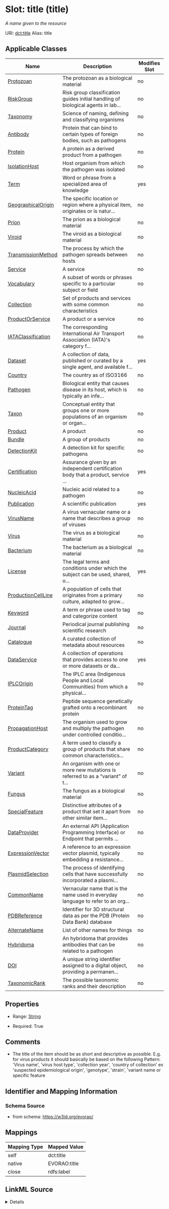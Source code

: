

# Slot: title (title) 


_A name given to the resource_





URI: [dct:title](http://purl.org/dc/terms/title)
Alias: title

<!-- no inheritance hierarchy -->





## Applicable Classes

| Name | Description | Modifies Slot |
| --- | --- | --- |
| [Protozoan](Protozoan.md) | The protozoan as a biological material |  no  |
| [RiskGroup](RiskGroup.md) | Risk group classification guides initial handling of biological agents in lab... |  no  |
| [Taxonomy](Taxonomy.md) | Science of naming, defining and classifying organisms |  no  |
| [Antibody](Antibody.md) | Protein that can bind to certain types of foreign bodies, such as pathogens |  no  |
| [Protein](Protein.md) | A protein as a derived product from a pathogen |  no  |
| [IsolationHost](IsolationHost.md) | Host organism from which the pathogen was isolated |  no  |
| [Term](Term.md) | Word or phrase from a specialized area of knowledge |  yes  |
| [GeographicalOrigin](GeographicalOrigin.md) | The specific location or region where a physical item, originates or is natur... |  no  |
| [Prion](Prion.md) | The prion as a biological material |  no  |
| [Viroid](Viroid.md) | The viroid as a biological material |  no  |
| [TransmissionMethod](TransmissionMethod.md) | The process by which the pathogen spreads between hosts |  no  |
| [Service](Service.md) | A service |  no  |
| [Vocabulary](Vocabulary.md) | A subset of words or phrases specific to a particular subject or field |  no  |
| [Collection](Collection.md) | Set of products and services with some common characteristics |  no  |
| [ProductOrService](ProductOrService.md) | A product or a service |  no  |
| [IATAClassification](IATAClassification.md) | The corresponding International Air Transport Association (IATA)'s category f... |  no  |
| [Dataset](Dataset.md) | A collection of data, published or curated by a single agent, and available f... |  yes  |
| [Country](Country.md) | The country as of ISO3166 |  no  |
| [Pathogen](Pathogen.md) | Biological entity that causes disease in its host, which is typically an infe... |  no  |
| [Taxon](Taxon.md) | Conceptual entity that groups one or more populations of an organism or organ... |  no  |
| [Product](Product.md) | A product |  no  |
| [Bundle](Bundle.md) | A group of products |  no  |
| [DetectionKit](DetectionKit.md) | A detection kit for specific pathogens |  no  |
| [Certification](Certification.md) | Assurance given by an independent certification body that a product, service ... |  yes  |
| [NucleicAcid](NucleicAcid.md) | Nucleic acid related to a pathogen |  no  |
| [Publication](Publication.md) | A scientific publication |  yes  |
| [VirusName](VirusName.md) | A virus vernacular name or a name that describes a group of viruses |  no  |
| [Virus](Virus.md) | The virus as a biological material |  no  |
| [Bacterium](Bacterium.md) | The bacterium as a biological material |  no  |
| [License](License.md) | The legal terms and conditions under which the subject can be used, shared, o... |  yes  |
| [ProductionCellLine](ProductionCellLine.md) | A population of cells that originates from a primary culture, adapted to grow... |  no  |
| [Keyword](Keyword.md) | A term or phrase used to tag and categorize content |  no  |
| [Journal](Journal.md) | Periodical journal publishing scientific research |  no  |
| [Catalogue](Catalogue.md) | A curated collection of metadata about resources |  no  |
| [DataService](DataService.md) | A collection of operations that provides access to one or more datasets or da... |  yes  |
| [IPLCOrigin](IPLCOrigin.md) | The IPLC area (Indigenous People and Local Communities) from which a physical... |  no  |
| [ProteinTag](ProteinTag.md) | Peptide sequence genetically grafted onto a recombinant protein |  no  |
| [PropagationHost](PropagationHost.md) | The organism used to grow and multiply the pathogen under controlled conditio... |  no  |
| [ProductCategory](ProductCategory.md) | A term used to classify a group of products that share common characteristics... |  no  |
| [Variant](Variant.md) | An organism with one or more new mutations is referred to as a “variant” of t... |  no  |
| [Fungus](Fungus.md) | The fungus as a biological material |  no  |
| [SpecialFeature](SpecialFeature.md) | Distinctive attributes of a product that set it apart from other similar item... |  no  |
| [DataProvider](DataProvider.md) | An external API (Application Programming Interface) or Endpoint that permits ... |  no  |
| [ExpressionVector](ExpressionVector.md) | A reference to an expression vector plasmid, typically embedding a resistance... |  no  |
| [PlasmidSelection](PlasmidSelection.md) | The process of identifying cells that have successfully incorporated a plasmi... |  no  |
| [CommonName](CommonName.md) | Vernacular name that is the name used in everyday language to refer to an org... |  no  |
| [PDBReference](PDBReference.md) | Identifier for 3D structural data as per the PDB (Protein Data Bank) database |  no  |
| [AlternateName](AlternateName.md) | List of other names for things |  no  |
| [Hybridoma](Hybridoma.md) | An hybridoma that provides antibodies that can be related to a pathogen |  no  |
| [DOI](DOI.md) | A unique string identifier assigned to a digital object, providing a permanen... |  no  |
| [TaxonomicRank](TaxonomicRank.md) | The possible taxonomic ranks and their description |  no  |







## Properties

* Range: [String](String.md)

* Required: True





## Comments

* The title of the item should be as short and descriptive as possible. E.g. for virus products it should basically be based on the following Pattern:
'Virus name', 'virus host type', 'collection year', 'country of collection' ex 'suspected epidemiological origin', 'genotype', 'strain', 'variant name or specific feature

## Identifier and Mapping Information







### Schema Source


* from schema: https://w3id.org/evorao/




## Mappings

| Mapping Type | Mapped Value |
| ---  | ---  |
| self | dct:title |
| native | EVORAO:title |
| close | rdfs:label |




## LinkML Source

<details>
```yaml
name: title
description: A name given to the resource
title: title
comments:
- 'The title of the item should be as short and descriptive as possible. E.g. for
  virus products it should basically be based on the following Pattern:

  ''Virus name'', ''virus host type'', ''collection year'', ''country of collection''
  ex ''suspected epidemiological origin'', ''genotype'', ''strain'', ''variant name
  or specific feature'
from_schema: https://w3id.org/evorao/
close_mappings:
- rdfs:label
rank: 1000
slot_uri: dct:title
alias: title
domain_of:
- Dataset
- DataService
- Publication
- Term
- License
- Certification
range: string
required: true
multivalued: false

```
</details>